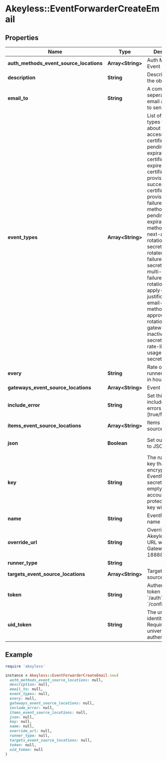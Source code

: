# Akeyless::EventForwarderCreateEmail

## Properties

| Name | Type | Description | Notes |
| ---- | ---- | ----------- | ----- |
| **auth_methods_event_source_locations** | **Array&lt;String&gt;** | Auth Method Event sources | [optional] |
| **description** | **String** | Description of the object | [optional] |
| **email_to** | **String** | A comma seperated list of email addresses to send event to | [optional] |
| **event_types** | **Array&lt;String&gt;** | List of event types to notify about [request-access, certificate-pending-expiration, certificate-expired, certificate-provisioning-success, certificate-provisioning-failure, auth-method-pending-expiration, auth-method-expired, next-automatic-rotation, rotated-secret-success, rotated-secret-failure, dynamic-secret-failure, multi-auth-failure, uid-rotation-failure, apply-justification, email-auth-method-approved, usage, rotation-usage, gateway-inactive, static-secret-updated, rate-limiting, usage-report, secret-sync] | [optional] |
| **every** | **String** | Rate of periodic runner repetition in hours | [optional] |
| **gateways_event_source_locations** | **Array&lt;String&gt;** | Event sources |  |
| **include_error** | **String** | Set this option to include event errors details [true/false] | [optional] |
| **items_event_source_locations** | **Array&lt;String&gt;** | Items Event sources | [optional] |
| **json** | **Boolean** | Set output format to JSON | [optional][default to false] |
| **key** | **String** | The name of a key that used to encrypt the EventForwarder secret value (if empty, the account default protectionKey key will be used) | [optional] |
| **name** | **String** | EventForwarder name |  |
| **override_url** | **String** | Override Akeyless default URL with your Gateway url (port 18888) | [optional] |
| **runner_type** | **String** |  |  |
| **targets_event_source_locations** | **Array&lt;String&gt;** | Targets Event sources | [optional] |
| **token** | **String** | Authentication token (see &#x60;/auth&#x60; and &#x60;/configure&#x60;) | [optional] |
| **uid_token** | **String** | The universal identity token, Required only for universal_identity authentication | [optional] |

## Example

```ruby
require 'akeyless'

instance = Akeyless::EventForwarderCreateEmail.new(
  auth_methods_event_source_locations: null,
  description: null,
  email_to: null,
  event_types: null,
  every: null,
  gateways_event_source_locations: null,
  include_error: null,
  items_event_source_locations: null,
  json: null,
  key: null,
  name: null,
  override_url: null,
  runner_type: null,
  targets_event_source_locations: null,
  token: null,
  uid_token: null
)
```

